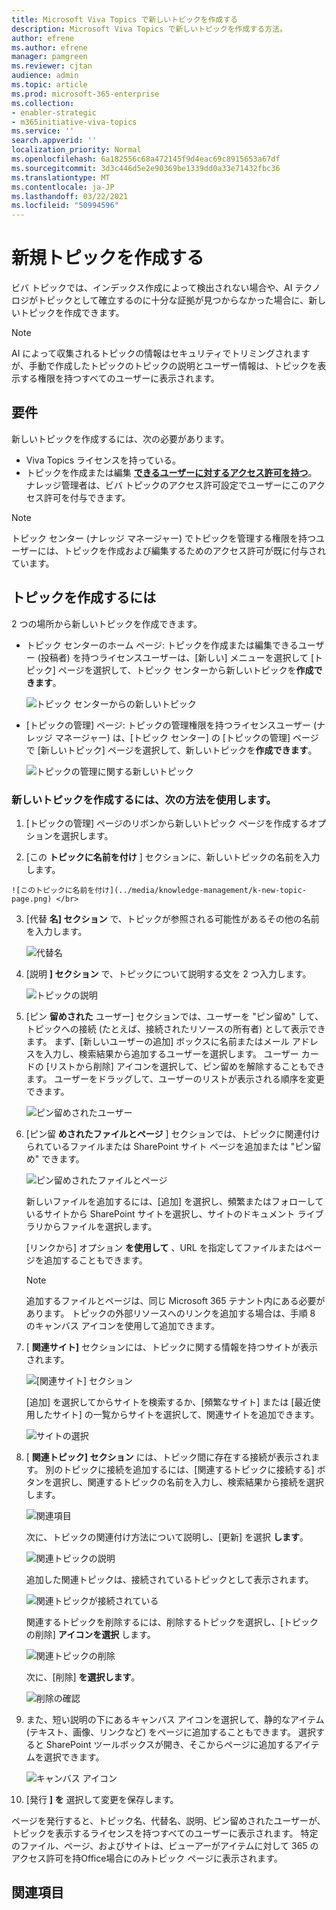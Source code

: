 ```yaml
---
title: Microsoft Viva Topics で新しいトピックを作成する
description: Microsoft Viva Topics で新しいトピックを作成する方法。
author: efrene
ms.author: efrene
manager: pamgreen
ms.reviewer: cjtan
audience: admin
ms.topic: article
ms.prod: microsoft-365-enterprise
ms.collection:
- enabler-strategic
- m365initiative-viva-topics
ms.service: ''
search.appverid: ''
localization_priority: Normal
ms.openlocfilehash: 6a182556c68a472145f9d4eac69c8915653a67df
ms.sourcegitcommit: 3d3c446d5e2e90369be1339dd0a33e71432fbc36
ms.translationtype: MT
ms.contentlocale: ja-JP
ms.lasthandoff: 03/22/2021
ms.locfileid: "50994596"
---
```

# <a name="create-a-new-topic"></a>新規トピックを作成する 

ビバ トピックでは、インデックス作成によって検出されない場合や、AI テクノロジがトピックとして確立するのに十分な証拠が見つからなかった場合に、新しいトピックを作成できます。

> [!Note] 
> AI によって収集されるトピックの情報はセキュリティでトリミング[](topic-experiences-security-trimming.md)されますが、手動で作成したトピックのトピックの説明とユーザー情報は、トピックを表示する権限を持つすべてのユーザーに表示されます。 


## <a name="requirements"></a>要件

新しいトピックを作成するには、次の必要があります。
- Viva Topics ライセンスを持っている。
- トピックを作成または編集 [**できるユーザーに対するアクセス許可を持つ**](./topic-experiences-user-permissions.md)。 ナレッジ管理者は、ビバ トピックのアクセス許可設定でユーザーにこのアクセス許可を付与できます。 

> [!Note] 
> トピック センター (ナレッジ マネージャー) でトピックを管理する権限を持つユーザーには、トピックを作成および編集するためのアクセス許可が既に付与されています。

## <a name="to-create-a-topic"></a>トピックを作成するには

2 つの場所から新しいトピックを作成できます。

- トピック センターのホーム ページ: トピックを作成または編集できるユーザー (投稿者) を持つライセンスユーザーは、[新しい] メニューを選択<b></b>して [トピック] ページを選択して、トピック センターから新しいトピックを<b>作成できます</b>。</br> 

    ![トピック センターからの新しいトピック](../media/knowledge-management/new-topic.png) </br> 

- [トピックの管理] ページ: トピックの管理権限を持つライセンスユーザー (ナレッジ マネージャー) は、[トピック センター] の [トピックの管理] ページで [新しいトピック] ページを選択して、新しいトピックを<b>作成できます</b>。</br> 

    ![トピックの管理に関する新しいトピック](../media/knowledge-management/new-topic-topic-center.png) </br> 

### <a name="to-create-a-new-topic"></a>新しいトピックを作成するには、次の方法を使用します。

1. [トピックの管理] ページのリボンから新しいトピック ページを作成するオプションを選択します。

2.   [この **トピックに名前を付け** ] セクションに、新しいトピックの名前を入力します。

    ![このトピックに名前を付け](../media/knowledge-management/k-new-topic-page.png) </br> 


3. [代替 <b>名] セクション</b> で、トピックが参照される可能性があるその他の名前を入力します。 

    ![代替名](../media/knowledge-management/alt-names.png) </br> 
4. [説明 <b>] セクション</b> で、トピックについて説明する文を 2 つ入力します。 

    ![トピックの説明](../media/knowledge-management/description.png)</br>

4. [ピン <b>留めされた</b> ユーザー] セクションでは、ユーザーを "ピン留め" して、トピックへの接続 (たとえば、接続されたリソースの所有者) として表示できます。 まず、[新しいユーザーの追加] ボックス<b></b>に名前またはメール アドレスを入力し、検索結果から追加するユーザーを選択します。 ユーザー カードの [リストから削除] アイコン<b></b>を選択して、ピン留めを解除することもできます。 ユーザーをドラッグして、ユーザーのリストが表示される順序を変更できます。
 
    ![ピン留めされたユーザー](../media/knowledge-management/pinned-people.png)</br>


5. [ピン留 <b>めされたファイルとページ</b> ] セクションでは、トピックに関連付けられているファイルまたは SharePoint サイト ページを追加または "ピン留め" できます。

   ![ピン留めされたファイルとページ](../media/knowledge-management/pinned-files-and-pages.png)</br>
 
    新しいファイルを追加するには、[<b></b>追加] を選択し、頻繁またはフォローしているサイトから SharePoint サイトを選択し、サイトのドキュメント ライブラリからファイルを選択します。

    [リンクから] オプション <b>を使用して</b> 、URL を指定してファイルまたはページを追加することもできます。 

    > [!Note] 
    > 追加するファイルとページは、同じ Microsoft 365 テナント内にある必要があります。 トピックの外部リソースへのリンクを追加する場合は、手順 8 のキャンバス アイコンを使用して追加できます。


6.  [ <b>関連サイト]</b> セクションには、トピックに関する情報を持つサイトが表示されます。 

    ![[関連サイト] セクション](../media/knowledge-management/related-sites.png)</br>

    [追加] を選択してからサイトを<b></b>検索するか、[頻繁なサイト] または [最近使用したサイト] の一覧からサイトを選択して、関連サイトを追加できます。</br>
    
    ![サイトの選択](../media/knowledge-management/sites.png)</br>

7. [ <b>関連トピック] セクション</b> には、トピック間に存在する接続が表示されます。 別のトピックに接続を追加するには、[関連するトピックに<b></b>接続する] ボタンを選択し、関連するトピックの名前を入力し、検索結果から接続を選択します。 

   ![関連項目](../media/knowledge-management/related-topic.png)</br>  

    次に、トピックの関連付け方法について説明し、[更新] を選択 <b>します</b>。</br>

   ![関連トピックの説明](../media/knowledge-management/related-topics-update.png)</br> 

   追加した関連トピックは、接続されているトピックとして表示されます。

   ![関連トピックが接続されている](../media/knowledge-management/related-topics-final.png)</br> 

   関連するトピックを削除するには、削除するトピックを選択し、[トピックの削除] <b>アイコンを選択</b> します。</br>
 
   ![関連トピックの削除](../media/knowledge-management/remove-related.png)</br>  

   次に、[削除] <b>を選択します</b>。</br>

   ![削除の確認](../media/knowledge-management/remove-related-confirm.png)</br> 
     
 


8. また、短い説明の下にあるキャンバス アイコンを選択して、静的なアイテム (テキスト、画像、リンクなど) をページに追加することもできます。 選択すると SharePoint ツールボックスが開き、そこからページに追加するアイテムを選択できます。

   ![キャンバス アイコン](../media/knowledge-management/webpart-library.png)</br> 


9. [発行 **] を** 選択して変更を保存します。 

ページを発行すると、トピック名、代替名、説明、ピン留めされたユーザーが、トピックを表示するライセンスを持つすべてのユーザーに表示されます。 特定のファイル、ページ、およびサイトは、ビューアーがアイテムに対して 365 のアクセス許可を持Office場合にのみトピック ページに表示されます。 



## <a name="see-also"></a>関連項目



